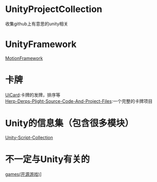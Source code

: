 # UnityProjectCollection
收集github上有意思的unity相关
# UnityFramework
[MotionFramework](https://github.com/gmhevinci/MotionFramework)
# 卡牌
[UiCard](https://github.com/ycarowr/UiCard):卡牌的发牌，排序等  
[Herp-Derps-Plight-Source-Code-And-Project-Files](https://github.com/WillBlackney/Herp-Derps-Plight-Source-Code-And-Project-Files):一个完整的卡牌项目
# Unity的信息集（包含很多模块）
[Unity-Script-Collection](https://github.com/michidk/Unity-Script-Collection)


# 不一定与Unity有关的
[games(开源游戏)](https://github.com/leereilly/games)]